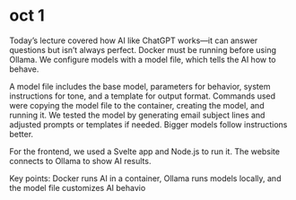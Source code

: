 # oct 1
Today’s lecture covered how AI like ChatGPT works—it can answer questions but isn’t always perfect. Docker must be running before using Ollama. We configure models with a model file, which tells the AI how to behave.

A model file includes the base model, parameters for behavior, system instructions for tone, and a template for output format. Commands used were copying the model file to the container, creating the model, and running it. We tested the model by generating email subject lines and adjusted prompts or templates if needed. Bigger models follow instructions better.

For the frontend, we used a Svelte app and Node.js to run it. The website connects to Ollama to show AI results.

Key points: Docker runs AI in a container, Ollama runs models locally, and the model file customizes AI behavio

